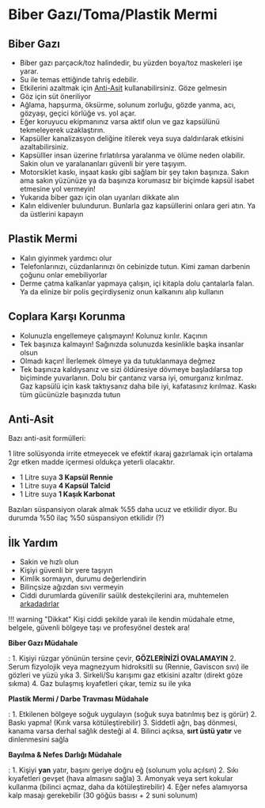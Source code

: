 # Biber Gazı/Toma/Plastik Mermi

## Biber Gazı

- Biber gazı parçacık/toz halindedir, bu yüzden boya/toz maskeleri işe yarar.
- Su ile temas ettiğinde tahriş edebilir.
- Etkilerini azaltmak için [Anti-Asit](#anti-asit) kullanabilirsiniz. Göze gelmesin
- Göz için süt öneriliyor
- Ağlama, hapşurma, öksürme, solunum zorluğu, gözde yanma, acı, gözyaşı, geçici körlüğe vs. yol açar.
- Eğer koruyucu ekipmanınız varsa aktif olun ve gaz kapsülünü tekmeleyerek uzaklaştırın.
- Kapsüller kanalizasyon deliğine itilerek veya suya daldırılarak etkisini azaltabilirsiniz.
- Kapsülller insan üzerine fırlatılırsa yaralanma ve ölüme neden olabilir. Sakin olun ve yaralananları güvenli bir yere taşıyım.
- Motorsiklet kaskı, inşaat kaskı gibi sağlam bir şey takın başınıza. Sakın ama sakın yüzünüze ya da başınıza korumasız bir biçimde kapsül isabet etmesine yol vermeyin!
- Yukarıda biber gazı için olan uyarıları dikkate alın
- Kalın eldivenler bulundurun. Bunlarla gaz kapsüllerini onlara geri atın. Ya da üstlerini kapayın

## Plastik Mermi

- Kalın giyinmek yardımcı olur
- Telefonlarınızı, cüzdanlarınızı ön cebinizde tutun. Kimi zaman darbenin çoğunu onlar emebiliyorlar
- Derme çatma kalkanlar yapmaya çalışın, içi kitapla dolu çantalarla falan. Ya da elinize bir polis geçirdiyseniz onun kalkanını alıp kullanın

## Coplara Karşı Korunma

- Kolunuzla engellemeye çalışmayın! Kolunuz kırılır. Kaçının
- Tek başınıza kalmayın! Sağınızda solunuzda kesinlikle başka insanlar olsun
- Olmadı kaçın! İlerlemek ölmeye ya da tutuklanmaya değmez
- Tek başınıza kaldıysanız ve sizi öldüresiye dövmeye başladılarsa top biçiminde yuvarlanın. Dolu bir çantanız varsa iyi, omurganız kırılmaz. Gaz kapsülü için kask taktıysanız daha bile iyi, kafatasınız kırılmaz. Kaskı tüm gücünüzle başınızda tutun

## Anti-Asit

Bazı anti-asit formülleri:

1 litre solüsyonda irrite etmeyecek ve efektif ıkaraj gazırlamak için ortalama 2gr etken madde içermesi oldukça yeterli olacaktır.

- 1 Litre suya **3 Kapsül Rennie**
- 1 Litre suya **4 Kapsül Talcid**
- 1 Litre suya **1 Kaşık Karbonat**

Bazıları süspansiyon olarak almak %55 daha ucuz ve etkilidir diyor. Bu durumda %50 ilaç %50 süspansiyon etkilidir (?)

## İlk Yardım

- Sakin ve hızlı olun
- Kişiyi güvenli bir yere taşıyın
- Kimlik sormayın, durumu değerlendirin
- Bilinçsize ağızdan sıvı vermeyin
- Ciddi durumlarda güvenilir saülık destekçilerini ara, muhtemelen [arkadadırlar](./eylem.md#kortej-101)

!!! warning "Dikkat"
    Kişi ciddi şekilde yaralı ile kendin müdahale etme, belgele, güvenli bölgeye taşı ve profesyönel destek ara!

**Biber Gazı Müdahale**

:   1. Kişiyi rüzgar yönünün tersine çevir, **GÖZLERİNİZİ OVALAMAYIN**
    2. Serum fizyolojik veya magnezyum hidroksitli su (Rennie, Gaviscon sıvı) ile gözleri ve yüzü yıka
    3. Sirkeli/Su karışımı gaz etkisini azaltır (direkt göze sıkma)
    4. Gaz bulaşmış kıyafetleri çıkar, temiz su ile yıka

**Plastik Mermi / Darbe Travması Müdahale**

:   1. Etkilenen bölgeye soğuk uygulayın (soğuk suya batırılmış bez iş görür)
    2. Baskı yapma! (Kırık varsa kötüleştirebilir)
    3. Siddetli ağrı, baş dönmesi, kanama varsa derhal sağlık desteği al
    4. Bilinci açıksa, __sırt üstü yatır__ ve dinlenmesini sağla

**Bayılma & Nefes Darlığı Müdahale**

:   1. Kişiyi **yan** yatır, başını geriye doğru eğ (solunum yolu açılsın)
    2. Sıkı kıyafetleri gevşet (hava almasını sağla)
    3. Amonyak veya sert kokular kullanma (bilinci açmaz, daha da kötüleştirebilir)
    4. Eğer nefes alamıyorsa kalp masajı gerekebilir (30 göğüs basısı + 2 suni solunum)

